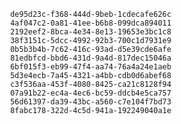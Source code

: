 
                de95d23c-f368-444d-9beb-1cdecafe626c
                4af047c2-0a81-41ee-b6b8-099dca894011
                2192eef2-8bca-4e34-8e13-19653e3bc1c8
                38f3151c-5dcc-4992-92b3-700c1d7931e9
                0b5b3b4b-7c62-416c-93ad-d5e39cde6afe
                81edbfcd-bbd6-431d-9a4d-817dec15046a
                6bf015f3-eb99-47f4-aa74-76a4a24e1aeb
                5d3e4ecb-7a45-4321-a4bb-cdb0d6abef68
                c3f536aa-453f-4080-8425-ca21c8128f94
                07a91b22-ec4a-4ec6-bc59-ddcb4e5ca757
                56d61397-da39-43bc-a560-c7e104f7bd73
                8fabc178-322d-4c5d-941a-192249040a1e
                